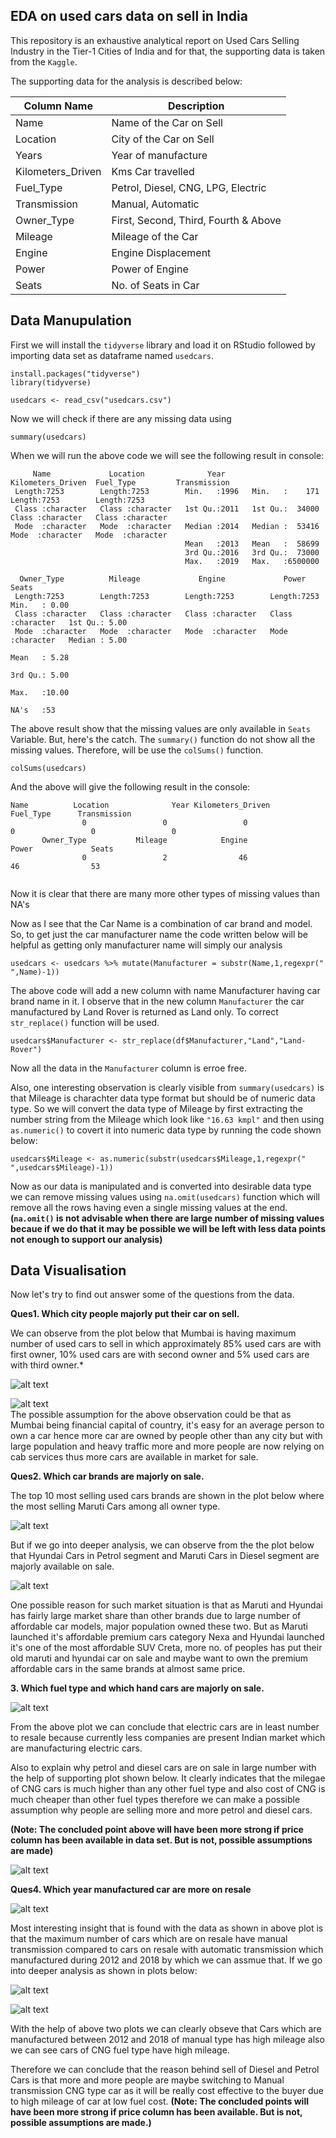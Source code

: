 ## EDA on used cars data on sell in India 
This repository is an exhaustive analytical report on Used Cars Selling Industry in the Tier-1 Cities of 
India and for that, the supporting data is taken from the `Kaggle`.

The supporting data for the analysis is described below:

| Column Name       | Description                                              |
|-------------------|----------------------------------------------------------|
| Name              | Name of the Car on Sell                                  |
| Location          | City of the Car on Sell                                  |
| Years             | Year of manufacture                                      |   
| Kilometers_Driven | Kms Car travelled                                        |
| Fuel_Type         | Petrol, Diesel, CNG, LPG, Electric                       | 
| Transmission      | Manual, Automatic                                        |
| Owner_Type        | First, Second, Third, Fourth & Above                     |
| Mileage           | Mileage of the Car                                       |
| Engine            | Engine Displacement                                      |                                      
| Power             | Power of Engine                                          |
| Seats             | No. of Seats in Car                                      |

## Data Manupulation

First we will install the `tidyverse` library and load it on RStudio followed by importing data set as dataframe named `usedcars`.

```{r}
install.packages("tidyverse")
library(tidyverse)

usedcars <- read_csv("usedcars.csv")
```

Now we will check if there are any missing data using

```{r}
summary(usedcars)
```

When we will run the above code we will see the following result in console:

```
     Name             Location              Year      Kilometers_Driven  Fuel_Type         Transmission      
 Length:7253        Length:7253        Min.   :1996   Min.   :    171   Length:7253        Length:7253       
 Class :character   Class :character   1st Qu.:2011   1st Qu.:  34000   Class :character   Class :character  
 Mode  :character   Mode  :character   Median :2014   Median :  53416   Mode  :character   Mode  :character  
                                       Mean   :2013   Mean   :  58699                                        
                                       3rd Qu.:2016   3rd Qu.:  73000                                        
                                       Max.   :2019   Max.   :6500000                                        
                                                                                                             
  Owner_Type          Mileage             Engine             Power               Seats         
 Length:7253        Length:7253        Length:7253        Length:7253        Min.   : 0.00
 Class :character   Class :character   Class :character   Class :character   1st Qu.: 5.00
 Mode  :character   Mode  :character   Mode  :character   Mode  :character   Median : 5.00 
                                                                             Mean   : 5.28                     
                                                                             3rd Qu.: 5.00                     
                                                                             Max.   :10.00                     
                                                                             NA's   :53 
 ```
 
The above result show that the missing values are only available in `Seats` Variable. But, here's the catch. The `summary()`
function do not show all the missing values. Therefore, will be use the `colSums()` function.

```{r}
colSums(usedcars)
```

And the above will give the following result in the console:

```
Name          Location              Year Kilometers_Driven         Fuel_Type      Transmission 
                0                 0                 0                 0                 0                 0 
       Owner_Type           Mileage            Engine             Power             Seats
                0                 2                46                46                53
                
```

Now it is clear that there are many more other types of missing values than NA's

Now as I see that the Car Name is a combination of car brand and model. So, to get just the car manufacturer name the code written below will be helpful as getting only manufacturer name will simply our analysis

```{r}
usedcars <- usedcars %>% mutate(Manufacturer = substr(Name,1,regexpr(" ",Name)-1))
```
The above code will add a new column with name Manufacturer having car brand name in it. I observe that in the new column `Manufacturer` the car manufactured by Land Rover is returned as Land only. To correct `str_replace()` function will be used.

```{r}
usedcars$Manufacturer <- str_replace(df$Manufacturer,"Land","Land-Rover")
```
Now all the data in the `Manufacturer` column is erroe free.


Also, one interesting observation is clearly visible from `summary(usedcars)` is that Mileage is charachter data type format but should be of numeric data type. So we will convert the data type of Mileage by first extracting the number string from the Mileage which look like `"16.63 kmpl"` and then using `as.numeric()` to covert it into numeric data type by running the code shown below:
```{r}
usedcars$Mileage <- as.numeric(substr(usedcars$Mileage,1,regexpr(" ",usedcars$Mileage)-1))
```

Now as our data is manipulated and is converted into desirable data type we can remove missing values using `na.omit(usedcars)` function which will remove all the rows having even a single missing values at the end.<br/>
**(`na.omit()` is not advisable when there are large number of missing values becaue if we do that it may be possible we will be left with less data points not enough to support our analysis)**

## Data Visualisation

Now let's try to find out answer some of the questions from the data.

**Ques1. Which city people majorly put their car on sell.** <br/>

We can observe from the plot below that Mumbai is having maximum number of used cars to sell in which approximately 85% used cars are with first owner, 10% used cars are with second owner and 5% used cars are with third owner.*

![alt text](https://github.com/MukulParashar/Used_Car_Sell_India/blob/master/images/City%20and%20Cars%20Count.png)

![alt text](https://github.com/MukulParashar/Used-Car-Sell-Market-Analysis/blob/master/images/PercentageCarsLocation1.png)
<br/>
The possible assumption for the above observation could be that as Mumbai being financial capital of country, it's easy for an average person to own a car hence more car are owned by people other than any city but with large population and heavy traffic more and more people are now relying on cab services thus more cars are available in market for sale.

**Ques2. Which car brands are majorly on sale.**

The top 10 most selling used cars brands are shown in the plot below where the most selling Maruti Cars among all owner type.

![alt text](https://github.com/MukulParashar/Used_Car_Sell_India/blob/master/images/top%2010%20brands.png)

But if we go into deeper analysis, we can observe from the the plot below that Hyundai Cars in Petrol segment and Maruti Cars in Diesel segment are majorly available on sale.

![alt text](https://github.com/MukulParashar/Used_Car_Sell_India/blob/master/images/Rplot06.png)

One possible reason for such market situation is that as Maruti and Hyundai has fairly large market share than other brands due to large number of affordable car models, major population owned these two. But as Maruti launched it's affordable premium cars category Nexa and Hyundai launched it's one of the most affordable SUV Creta, more no. of peoples has put their old maruti and hyundai car on sale and maybe want to own the premium affordable cars in the same brands at almost same price.


**3. Which fuel type and which hand cars are majorly on sale.**

![alt text](https://github.com/MukulParashar/Used_Car_Sell_India/blob/master/images/Fuel%20type%20Owner%20type.png)

From the above plot we can conclude that electric cars are in least number to resale because currently less companies are present Indian market which are manufacturing electric cars. 

Also to explain why petrol and diesel cars are  on sale in large number with the help of supporting plot shown below. It clearly indicates that the milegae of CNG cars is much higher than any other fuel type and also cost of CNG is much cheaper than other fuel types therefore we can make a possible assumption why people are selling more and more petrol and diesel cars.

**(Note: The concluded point above will have been more strong if price column has been available in data set. But is not, possible assumptions are made)**

![alt text](https://github.com/MukulParashar/Used-Car-Sell-Market-Analysis/blob/master/images/milefuelowner.png)

**Ques4. Which year manufactured car are more on resale**

![alt text](https://github.com/MukulParashar/Used_Car_Sell_India/blob/master/images/Auto.png)

Most interesting insight that is found with the data as shown in above plot is that the maximum number of cars which are on resale have manual transmission compared to cars on resale with automatic transmission which manufactured during 2012 and 2018 by which we can assmue that. If we go into deeper analysis as shown in plots below:

![alt text](https://github.com/MukulParashar/Used-Car-Sell-Market-Analysis/blob/master/images/mileTrans.png)


![alt text](https://github.com/MukulParashar/Used-Car-Sell-Market-Analysis/blob/master/images/mile.png)

With the help of above two plots we can clearly obseve that Cars which are manufactured between 2012 and 2018 of manual type has high mileage also we can see cars of CNG fuel type have high mileage.

Therefore we can conclude that the reason behind sell of Diesel and Petrol Cars is that more and more people are maybe switching to Manual transmission CNG type car as it will be really cost effective to the buyer due to high mileage of car at low fuel cost.
**(Note: The concluded points will have been more strong if price column has been available. But is not, possible assumptions are made.)**














